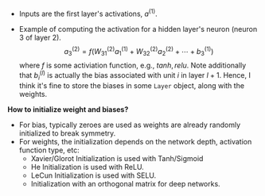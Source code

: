 
- Inputs are the first layer's activations, $a^{(1)}$.


- Example of computing the activation for a hidden layer's neuron (neuron 3 of layer 2).
$$
a_3^{(2)} = f( W_{31}^{(2)} a_1^{(1)} + W_{32}^{(2)} a_2^{(2)} + \cdots + b_3 ^{(1)}    )
$$
where $f$ is some activiation function, e.g., $tanh, relu$. Note additionally that $b_i^{(l)}$ is actually the bias associated with unit $i$ in layer $l + 1$. Hence, I think it's fine to store the biases in some `Layer` object, along with the weights.

**How to initialize weight and biases?**
- For bias, typically zeroes are used as weights are already randomly initialized to break symmetry.
- For weights, the initialization depends on the network depth, activation function type, etc:
	- Xavier/Glorot Initialization is used with Tanh/Sigmoid
	- He Initialization is used with ReLU.
	- LeCun Initialization is used with SELU.
	- Initialization with an orthogonal matrix for deep networks.